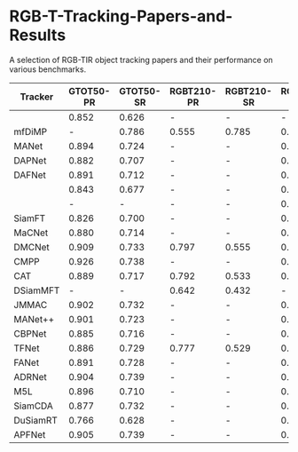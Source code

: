 # RGB-T-Tracking-Papers-and-Results
A selection of RGB-TIR object tracking papers and their performance on various benchmarks.

| Tracker   | GTOT50-PR |    GTOT50-SR    | RGBT210-PR |  RGBT210-SR     | RGBT234-PR |    RGBT234-SR   | LasHeR-PR | LasHeR-SR      |
|-----------|--------|-------|---------|-------|---------|-------|--------|-------|
|           | 0.852  | 0.626 | -       | -     | -       | -     | -      | -     |
| mfDiMP    | -      | 0.786 | 0.555   | 0.785 | 0.559   | 0.447 | 0.344  |       |
| MANet     | 0.894  | 0.724 | -       | -     | 0.777   | 0.539 | 0.457  | 0.33  |
| DAPNet    | 0.882  | 0.707 | -       | -     | 0.766   | 0.537 | 0.431  | 0.314 |
| DAFNet    | 0.891  | 0.712 | -       | -     | 0.796   | 0.544 | 0.449  | 0.311 |
|           | 0.843  | 0.677 | -       | -     | 0.787   | 0.545 | -      | -     |
|           | -      | -     | -       | -     | 0.610   | 0.428 | -      | -     |
| SiamFT    | 0.826  | 0.700 | -       | -     | 0.688   | 0.486 | -      | -     |
| MaCNet    | 0.880  | 0.714 | -       | -     | 0.790   | 0.554 | 0.483  | 0.352 |
| DMCNet    | 0.909  | 0.733 | 0.797   | 0.555 | 0.839   | 0.593 | 0.491  | 0.357 |
| CMPP      | 0.926  | 0.738 | -       | -     | 0.823   | 0.575 | -      | -     |
| CAT       | 0.889  | 0.717 | 0.792   | 0.533 | 0.804   | 0.561 | 0.451  | 0.317 |
| DSiamMFT  | -      | -     | 0.642   | 0.432 | -       | -     | -      | -     |
| JMMAC     | 0.902  | 0.732 | -       | -     | 0.790   | 0.573 | -      | -     |
| MANet++   | 0.901  | 0.723 | -       | -     | 0.800   | 0.554 | 0.467  | 0.317 |
| CBPNet    | 0.885  | 0.716 | -       | -     | 0.794   | 0.541 | -      | -     |
| TFNet     | 0.886  | 0.729 | 0.777   | 0.529 | 0.806   | 0.560 | -      | -     |
| FANet     | 0.891  | 0.728 | -       | -     | 0.787   | 0.553 | 0.442  | 0.309 |
| ADRNet    | 0.904  | 0.739 | -       | -     | 0.809   | 0.571 | -      | -     |
| M5L       | 0.896  | 0.710 | -       | -     | 0.795   | 0.542 | -      | -     |
| SiamCDA   | 0.877  | 0.732 | -       | -     | 0.760   | 0.569 | -      | -     |
| DuSiamRT  | 0.766  | 0.628 | -       | -     | 0.567   | 0.384 | -      | -     |
| APFNet    | 0.905  | 0.739 | -       | -     | 0.827   | 0.579 | 0.500  | 0.362 |



